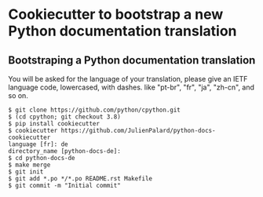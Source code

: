 # Cookiecutter to bootstrap a new Python documentation translation

## Bootstraping a Python documentation translation

You will be asked for the language of your translation, please give an
IETF language code, lowercased, with dashes. like "pt-br", "fr", "ja",
"zh-cn", and so on.

    $ git clone https://github.com/python/cpython.git
    $ (cd cpython; git checkout 3.8)
    $ pip install cookiecutter
    $ cookiecutter https://github.com/JulienPalard/python-docs-cookiecutter
    language [fr]: de
    directory_name [python-docs-de]:
    $ cd python-docs-de
    $ make merge
    $ git init
    $ git add *.po */*.po README.rst Makefile
    $ git commit -m "Initial commit"
